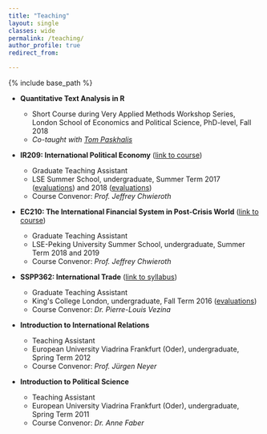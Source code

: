```yaml
---
title: "Teaching"
layout: single
classes: wide
permalink: /teaching/
author_profile: true
redirect_from:

---
```


{% include base_path %}

* **Quantitative Text Analysis in R** 
  * Short Course during Very Applied Methods Workshop Series, London School of Economics and Political Science, PhD-level, Fall 2018
  * _Co-taught with [Tom Paskhalis](https://tom.paskhal.is/)_

* **IR209: International Political Economy** ([link to course](https://www.lse.ac.uk/study-at-lse/Summer-Schools/Summer-School/Courses/Secure/International-Relations-Government-and-Society/IR209))
  * Graduate Teaching Assistant
  * LSE Summer School, undergraduate, Summer Term 2017 ([evaluations](https://www.dropbox.com/s/vg3gteah417c5s9/IR209_2017_evaluation_survey%20results_jan_stuckatz.pdf?dl=0)) and 2018 ([evaluations](https://www.dropbox.com/s/azlrzzh0iiumhr5/IR209_2018_evaluation_survey%20results_jan_stuckatz_1.pdf?dl=0))
  * Course Convenor: _Prof. Jeffrey Chwieroth_

* **EC210: The International Financial System in Post-Crisis World** ([link to course](http://www.lse.ac.uk/study-at-lse/Summer-Schools/lse-pku-summer-school/courses/lps-ec210))
  * Graduate Teaching Assistant
  * LSE-Peking University Summer School, undergraduate, Summer Term 2018 and 2019
  * Course Convenor: _Prof. Jeffrey Chwieroth_

* **SSPP362: International Trade** ([link to syllabus](http://pierrelouisvezina.weebly.com/uploads/2/3/4/2/2342194/syllabus_6sspp362__2017.docx))
  * Graduate Teaching Assistant
  * King's College London, undergraduate, Fall Term 2016 ([evaluations](https://www.dropbox.com/s/mn2jzidy10sts47/6SSPP362_International_Trade_2016_evaluations_Jan_Stuckatz.pdf?dl=0))
  * Course Convenor: _Dr. Pierre-Louis Vezina_

* **Introduction to International Relations**
  * Teaching Assistant
  * European University Viadrina Frankfurt (Oder), undergraduate, Spring Term 2012
  * Course Convenor: _Prof. Jürgen Neyer_

* **Introduction to Political Science**
  * Teaching Assistant
  * European University Viadrina Frankfurt (Oder), undergraduate, Spring Term 2011
  * Course Convenor: _Dr. Anne Faber_
